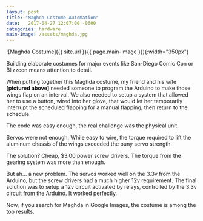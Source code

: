 ```yaml
---
layout: post
title: "Maghda Costume Automation"
date:   2017-04-27 12:07:00 -0600
categories: hardware
main-image: /assets/maghda.jpg
---
```


![Maghda Costume]({{ site.url }}{{ page.main-image }}){:width="350px"}

Building elaborate costumes for major events like San-Diego Comic Con or Blizzcon means attention to detail.

When putting together this Maghda costume, my friend and his wife **[pictured above]** needed someone to program the Arduino to make those wings flap on an interval. We also needed to setup a system that allowed her to use a button, wired into her glove, that would let her temporarily interrupt the scheduled flapping for a manual flapping, then return to the schedule.

The code was easy enough, the real challenge was the physical unit.

Servos were not enough. While easy to wire, the torque required to lift the aluminum chassis of the wings exceeded the puny servo strength.

The solution? Cheap, $3.00 power screw drivers. The torque from the gearing system was more than enough.

But ah... a new problem. The servos worked well on the 3.3v from the Arduino, but the screw drivers had a much higher 12v requirement. The final solution was to setup a 12v circuit activated by relays, controlled by the 3.3v circuit from the Arduino. It worked perfectly.

Now, if you search for Maghda in Google Images, the costume is among the top results.
